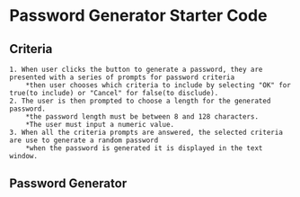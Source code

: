 # Password Generator Starter Code

## Criteria

    1. When user clicks the button to generate a password, they are presented with a series of prompts for password criteria
        *then user chooses which criteria to include by selecting "OK" for true(to include) or "Cancel" for false(to disclude).
    2. The user is then prompted to choose a length for the generated password. 
        *the password length must be between 8 and 128 characters.
        *The user must input a numeric value.
    3. When all the criteria prompts are answered, the selected criteria are use to generate a random password
        *when the password is generated it is displayed in the text window.

## **Password Generator**

